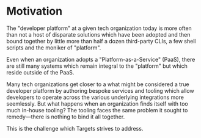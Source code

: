 # Motivation

The "developer platform" at a given tech organization today is more often than not a host of disparate solutions which have been adopted and then bound together by little more than half a dozen third-party CLIs, a few shell scripts and the moniker of "platform".

Even when an organization adopts a "Platform-as-a-Service" (PaaS), there are still many systems which remain integral to the "platform" but which reside outside of the PaaS.

Many tech organizations get closer to a what might be considered a true developer platform by authoring bespoke services and tooling which allow developers to operate across the various underlying integrations more seemlessly. But what happens when an organization finds itself with too much in-house tooling? The tooling faces the same problem it sought to remedy—there is nothing to bind it all together.

This is the challenge which Targets strives to address.
